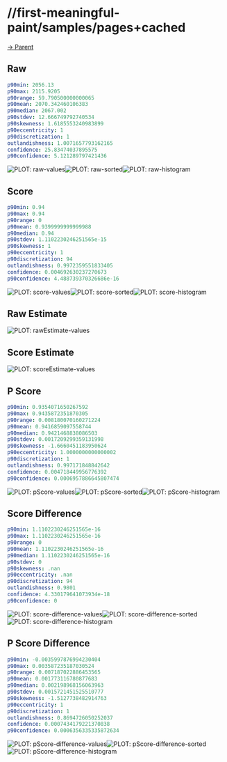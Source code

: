 
# //first-meaningful-paint/samples/pages+cached

[→ Parent](../..)


## Raw


```yaml
p90min: 2056.13
p90max: 2115.9205
p90range: 59.790500000000065
p90mean: 2070.342460106383
p90median: 2067.002
p90stdev: 12.666749792740534
p90skewness: 1.6185553240983899
p90eccentricity: 1
p90discretization: 1
outlandishness: 1.0071657793162165
confidence: 25.83474037895575
p90confidence: 5.121289797421436

```

![PLOT: raw-values](./raw/values.svg)![PLOT: raw-sorted](./raw/sorted.svg)![PLOT: raw-histogram](./raw/histogram.svg)
## Score


```yaml
p90min: 0.94
p90max: 0.94
p90range: 0
p90mean: 0.9399999999999988
p90median: 0.94
p90stdev: 1.1102230246251565e-15
p90skewness: 1
p90eccentricity: 1
p90discretization: 94
outlandishness: 0.9972359551833405
confidence: 0.004692630237270673
p90confidence: 4.488739370326686e-16

```

![PLOT: score-values](./score/values.svg)![PLOT: score-sorted](./score/sorted.svg)![PLOT: score-histogram](./score/histogram.svg)
## Raw Estimate

![PLOT: rawEstimate-values](./rawEstimate/values.svg)
## Score Estimate

![PLOT: scoreEstimate-values](./scoreEstimate/values.svg)
## P Score


```yaml
p90min: 0.9354071650267592
p90max: 0.9435872351870305
p90range: 0.008180070160271224
p90mean: 0.9416859097558744
p90median: 0.9421468838086503
p90stdev: 0.0017209299359131998
p90skewness: -1.6660451183950624
p90eccentricity: 1.0000000000000002
p90discretization: 1
outlandishness: 0.997171848842642
confidence: 0.004718449956776392
p90confidence: 0.0006957886645807474

```

![PLOT: pScore-values](./pScore/values.svg)![PLOT: pScore-sorted](./pScore/sorted.svg)![PLOT: pScore-histogram](./pScore/histogram.svg)
## Score Difference


```yaml
p90min: 1.1102230246251565e-16
p90max: 1.1102230246251565e-16
p90range: 0
p90mean: 1.1102230246251565e-16
p90median: 1.1102230246251565e-16
p90stdev: 0
p90skewness: .nan
p90eccentricity: .nan
p90discretization: 94
outlandishness: 0.9801
confidence: 4.330179641073934e-18
p90confidence: 0

```

![PLOT: score-difference-values](./score-difference/values.svg)![PLOT: score-difference-sorted](./score-difference/sorted.svg)![PLOT: score-difference-histogram](./score-difference/histogram.svg)
## P Score Difference


```yaml
p90min: -0.0035997876994230404
p90max: 0.003587235187030524
p90range: 0.007187022886453565
p90mean: 0.001773116780877683
p90median: 0.002198968156063963
p90stdev: 0.0015721451525510777
p90skewness: -1.5127738482914763
p90eccentricity: 1
p90discretization: 1
outlandishness: 0.8694726050252037
confidence: 0.0007434179221370838
p90confidence: 0.0006356335335872634

```

![PLOT: pScore-difference-values](./pScore-difference/values.svg)![PLOT: pScore-difference-sorted](./pScore-difference/sorted.svg)![PLOT: pScore-difference-histogram](./pScore-difference/histogram.svg)